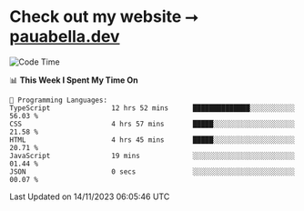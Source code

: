 # Check out my website ⭢ [pauabella.dev](https://pauabella.dev)

<!--START_SECTION:waka-->
![Code Time](http://img.shields.io/badge/Code%20Time-2%2C670%20hrs%201%20min-blue)

📊 **This Week I Spent My Time On** 

```text
💬 Programming Languages: 
TypeScript               12 hrs 52 mins      ██████████████░░░░░░░░░░░   56.03 % 
CSS                      4 hrs 57 mins       █████░░░░░░░░░░░░░░░░░░░░   21.58 % 
HTML                     4 hrs 45 mins       █████░░░░░░░░░░░░░░░░░░░░   20.71 % 
JavaScript               19 mins             ░░░░░░░░░░░░░░░░░░░░░░░░░   01.44 % 
JSON                     0 secs              ░░░░░░░░░░░░░░░░░░░░░░░░░   00.07 % 
```


 Last Updated on 14/11/2023 06:05:46 UTC
<!--END_SECTION:waka-->

